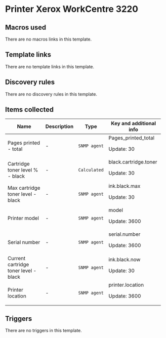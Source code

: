 # Printer Xerox WorkCentre 3220

## Macros used

There are no macros links in this template.

## Template links

There are no template links in this template.

## Discovery rules

There are no discovery rules in this template.

## Items collected

|Name|Description|Type|Key and additional info|
|----|-----------|----|----|
|Pages printed - total|<p>-</p>|`SNMP agent`|Pages_printed_total<p>Update: 30</p>|
|Cartridge toner level % - black|<p>-</p>|`Calculated`|black.cartridge.toner<p>Update: 30</p>|
|Max cartridge toner level - black|<p>-</p>|`SNMP agent`|ink.black.max<p>Update: 30</p>|
|Printer model|<p>-</p>|`SNMP agent`|model<p>Update: 3600</p>|
|Serial number|<p>-</p>|`SNMP agent`|serial.number<p>Update: 3600</p>|
|Current cartridge toner level - black|<p>-</p>|`SNMP agent`|ink.black.now<p>Update: 30</p>|
|Printer location|<p>-</p>|`SNMP agent`|printer.location<p>Update: 3600</p>|
## Triggers

There are no triggers in this template.

